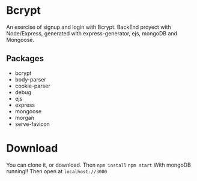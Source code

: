 # Bcrypt

An exercise of signup and login with Bcrypt. BackEnd proyect with Node/Express, generated with express-generator, ejs, mongoDB and Mongoose.

## Packages

- bcrypt
- body-parser
- cookie-parser
- debug
- ejs
- express
- mongoose
- morgan
- serve-favicon

# Download
You can clone it, or download.
Then
`npm install`
`npm start`
With mongoDB running!!
Then open at
`localhost://3000`
